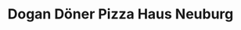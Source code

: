 ---
title: "Dogan Döner Pizza Haus Neuburg"
url: /neuburg-am-rhein/dogan-doener-pizza-haus-neuburg/
---